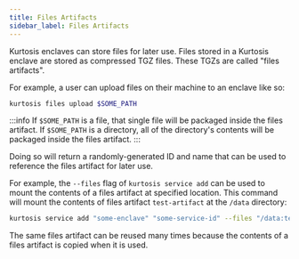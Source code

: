 ```yaml
---
title: Files Artifacts
sidebar_label: Files Artifacts
---
```


Kurtosis enclaves can store files for later use. Files stored in a Kurtosis enclave are stored as compressed TGZ files. These TGZs are called "files artifacts".

For example, a user can upload files on their machine to an enclave like so:

```bash
kurtosis files upload $SOME_PATH
```

:::info
If `$SOME_PATH` is a file, that single file will be packaged inside the files artifact. If `$SOME_PATH` is a directory, all of the directory's contents will be packaged inside the files artifact.
:::

Doing so will return a randomly-generated ID and name that can be used to reference the files artifact for later use.

For example, the `--files` flag of `kurtosis service add` can be used to mount the contents of a files artifact at specified location. This command will mount the contents of files artifact `test-artifact` at the `/data` directory:

```bash
kurtosis service add "some-enclave" "some-service-id" --files "/data:test-artifact"
```

The same files artifact can be reused many times because the contents of a files artifact is copied when it is used.